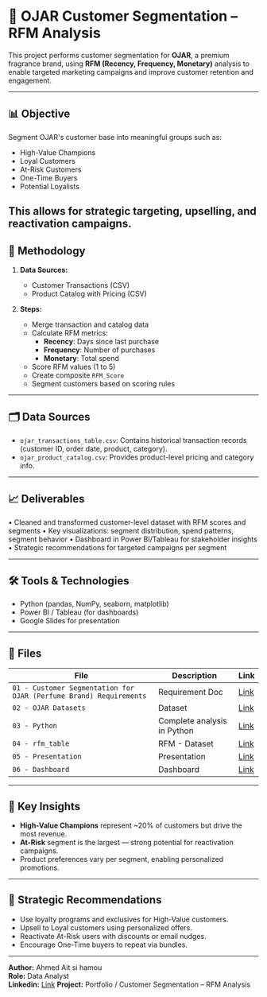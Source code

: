 # 🧴 OJAR Customer Segmentation – RFM Analysis

This project performs customer segmentation for **OJAR**, a premium fragrance brand, using **RFM (Recency, Frequency, Monetary)** analysis to enable targeted marketing campaigns and improve customer retention and engagement.

---

## 📊 Objective

Segment OJAR's customer base into meaningful groups such as:
- High-Value Champions
- Loyal Customers
- At-Risk Customers
- One-Time Buyers
- Potential Loyalists

This allows for strategic targeting, upselling, and reactivation campaigns.
---

## 🧠 Methodology

1. **Data Sources:**
   - Customer Transactions (CSV)
   - Product Catalog with Pricing (CSV)

2. **Steps:**
   - Merge transaction and catalog data
   - Calculate RFM metrics:
     - **Recency**: Days since last purchase
     - **Frequency**: Number of purchases
     - **Monetary**: Total spend
   - Score RFM values (1 to 5)
   - Create composite `RFM_Score`
   - Segment customers based on scoring rules

---

## 🗂️ Data Sources

- `ojar_transactions_table.csv`: Contains historical transaction records (customer ID, order date, product, category).
- `ojar_product_catalog.csv`: Provides product-level pricing and category info.

---

## 📈 Deliverables
•	Cleaned and transformed customer-level dataset with RFM scores and segments
•	Key visualizations: segment distribution, spend patterns, segment behavior
•	Dashboard in Power BI/Tableau for stakeholder insights
•	Strategic recommendations for targeted campaigns per segment


---

## 🛠️ Tools & Technologies

- Python (pandas, NumPy, seaborn, matplotlib)
- Power BI / Tableau (for dashboards)
- Google Slides for presentation

---

## 📁 Files

| File | Description | Link |
|------|-------------|------|
| `01 - Customer Segmentation for OJAR (Perfume Brand) Requirements` | Requirement Doc | [Link]() |
| `02 - OJAR Datasets` | Dataset | [Link]() |
| `03 - Python` | Complete analysis in Python | [Link]() |
| `04 - rfm_table`| RFM - Dataset | [Link]() |
| `05 - Presentation` | Presentation | [Link]() |
|`06 - Dashboard ` | Dashboard | [Link]() |


---

## 📌 Key Insights

- **High-Value Champions** represent ~20% of customers but drive the most revenue.
- **At-Risk** segment is the largest — strong potential for reactivation campaigns.
- Product preferences vary per segment, enabling personalized promotions.

---

## 📢 Strategic Recommendations

- Use loyalty programs and exclusives for High-Value customers.
- Upsell to Loyal customers using personalized offers.
- Reactivate At-Risk users with discounts or email nudges.
- Encourage One-Time buyers to repeat via bundles.

---

**Author:** Ahmed Ait si hamou  
**Role:** Data Analyst  
**Linkedin:** [Link](https://www.linkedin.com/in/ahmedaitsihamou/) 
**Project:** Portfolio / Customer Segmentation – RFM Analysis 
